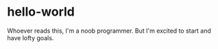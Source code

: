 # hello-world

Whoever reads this, I'm a noob programmer. But I'm excited to start and have lofty goals.


